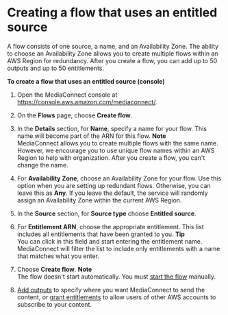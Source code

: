 # Creating a flow that uses an entitled source<a name="flows-create-entitled-source"></a>

A flow consists of one source, a name, and an Availability Zone\. The ability to choose an Availability Zone allows you to create multiple flows within an AWS Region for redundancy\. After you create a flow, you can add up to 50 outputs and up to 50 entitlements\.

**To create a flow that uses an entitled source \(console\)**

1. Open the MediaConnect console at [https://console\.aws\.amazon\.com/mediaconnect/](https://console.aws.amazon.com/mediaconnect/)\.

1. On the **Flows** page, choose **Create flow**\.

1. In the **Details** section, for **Name**, specify a name for your flow\. This name will become part of the ARN for this flow\.
**Note**  
MediaConnect allows you to create multiple flows with the same name\. However, we encourage you to use unique flow names within an AWS Region to help with organization\. After you create a flow, you can't change the name\.

1. For **Availability Zone**, choose an Availability Zone for your flow\. Use this option when you are setting up redundant flows\. Otherwise, you can leave this as **Any**\. If you leave the default, the service will randomly assign an Availability Zone within the current AWS Region\.

1. In the **Source** section, for **Source type** choose **Entitled source**\.

1. For **Entitlement ARN**, choose the appropriate entitlement\. This list includes all entitlements that have been granted to you\.
**Tip**  
You can click in this field and start entering the entitlement name\. MediaConnect will filter the list to include only entitlements with a name that matches what you enter\.

1. Choose **Create flow**\.
**Note**  
The flow doesn't start automatically\. You must [start the flow](flows-start.md) manually\.

1. [Add outputs](outputs-add.md) to specify where you want MediaConnect to send the content, or [grant entitlements](entitlements-grant.md) to allow users of other AWS accounts to subscribe to your content\.